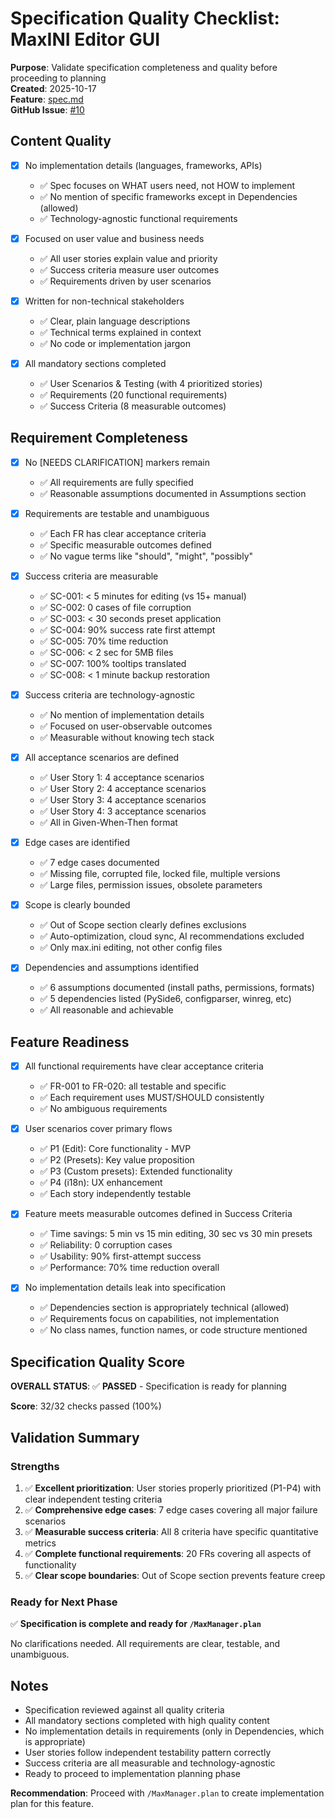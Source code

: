 # Specification Quality Checklist: MaxINI Editor GUI

**Purpose**: Validate specification completeness and quality before proceeding to planning  
**Created**: 2025-10-17  
**Feature**: [spec.md](../spec.md)  
**GitHub Issue**: [#10](https://github.com/3dgopnik/MaxManager/issues/10)

## Content Quality

- [x] No implementation details (languages, frameworks, APIs)
  - ✅ Spec focuses on WHAT users need, not HOW to implement
  - ✅ No mention of specific frameworks except in Dependencies (allowed)
  - ✅ Technology-agnostic functional requirements

- [x] Focused on user value and business needs
  - ✅ All user stories explain value and priority
  - ✅ Success criteria measure user outcomes
  - ✅ Requirements driven by user scenarios

- [x] Written for non-technical stakeholders
  - ✅ Clear, plain language descriptions
  - ✅ Technical terms explained in context
  - ✅ No code or implementation jargon

- [x] All mandatory sections completed
  - ✅ User Scenarios & Testing (with 4 prioritized stories)
  - ✅ Requirements (20 functional requirements)
  - ✅ Success Criteria (8 measurable outcomes)

## Requirement Completeness

- [x] No [NEEDS CLARIFICATION] markers remain
  - ✅ All requirements are fully specified
  - ✅ Reasonable assumptions documented in Assumptions section

- [x] Requirements are testable and unambiguous
  - ✅ Each FR has clear acceptance criteria
  - ✅ Specific measurable outcomes defined
  - ✅ No vague terms like "should", "might", "possibly"

- [x] Success criteria are measurable
  - ✅ SC-001: < 5 minutes for editing (vs 15+ manual)
  - ✅ SC-002: 0 cases of file corruption
  - ✅ SC-003: < 30 seconds preset application
  - ✅ SC-004: 90% success rate first attempt
  - ✅ SC-005: 70% time reduction
  - ✅ SC-006: < 2 sec for 5MB files
  - ✅ SC-007: 100% tooltips translated
  - ✅ SC-008: < 1 minute backup restoration

- [x] Success criteria are technology-agnostic
  - ✅ No mention of implementation details
  - ✅ Focused on user-observable outcomes
  - ✅ Measurable without knowing tech stack

- [x] All acceptance scenarios are defined
  - ✅ User Story 1: 4 acceptance scenarios
  - ✅ User Story 2: 4 acceptance scenarios
  - ✅ User Story 3: 4 acceptance scenarios
  - ✅ User Story 4: 3 acceptance scenarios
  - ✅ All in Given-When-Then format

- [x] Edge cases are identified
  - ✅ 7 edge cases documented
  - ✅ Missing file, corrupted file, locked file, multiple versions
  - ✅ Large files, permission issues, obsolete parameters

- [x] Scope is clearly bounded
  - ✅ Out of Scope section clearly defines exclusions
  - ✅ Auto-optimization, cloud sync, AI recommendations excluded
  - ✅ Only max.ini editing, not other config files

- [x] Dependencies and assumptions identified
  - ✅ 6 assumptions documented (install paths, permissions, formats)
  - ✅ 5 dependencies listed (PySide6, configparser, winreg, etc)
  - ✅ All reasonable and achievable

## Feature Readiness

- [x] All functional requirements have clear acceptance criteria
  - ✅ FR-001 to FR-020: all testable and specific
  - ✅ Each requirement uses MUST/SHOULD consistently
  - ✅ No ambiguous requirements

- [x] User scenarios cover primary flows
  - ✅ P1 (Edit): Core functionality - MVP
  - ✅ P2 (Presets): Key value proposition
  - ✅ P3 (Custom presets): Extended functionality
  - ✅ P4 (i18n): UX enhancement
  - ✅ Each story independently testable

- [x] Feature meets measurable outcomes defined in Success Criteria
  - ✅ Time savings: 5 min vs 15 min editing, 30 sec vs 30 min presets
  - ✅ Reliability: 0 corruption cases
  - ✅ Usability: 90% first-attempt success
  - ✅ Performance: 70% time reduction overall

- [x] No implementation details leak into specification
  - ✅ Dependencies section is appropriately technical (allowed)
  - ✅ Requirements focus on capabilities, not implementation
  - ✅ No class names, function names, or code structure mentioned

## Specification Quality Score

**OVERALL STATUS**: ✅ **PASSED** - Specification is ready for planning

**Score**: 32/32 checks passed (100%)

## Validation Summary

### Strengths
1. ✅ **Excellent prioritization**: User stories properly prioritized (P1-P4) with clear independent testing criteria
2. ✅ **Comprehensive edge cases**: 7 edge cases covering all major failure scenarios
3. ✅ **Measurable success criteria**: All 8 criteria have specific quantitative metrics
4. ✅ **Complete functional requirements**: 20 FRs covering all aspects of functionality
5. ✅ **Clear scope boundaries**: Out of Scope section prevents feature creep

### Ready for Next Phase

✅ **Specification is complete and ready for `/MaxManager.plan`**

No clarifications needed. All requirements are clear, testable, and unambiguous.

## Notes

- Specification reviewed against all quality criteria
- All mandatory sections completed with high quality content
- No implementation details in requirements (only in Dependencies, which is appropriate)
- User stories follow independent testability pattern correctly
- Success criteria are all measurable and technology-agnostic
- Ready to proceed to implementation planning phase

**Recommendation**: Proceed with `/MaxManager.plan` to create implementation plan for this feature.

